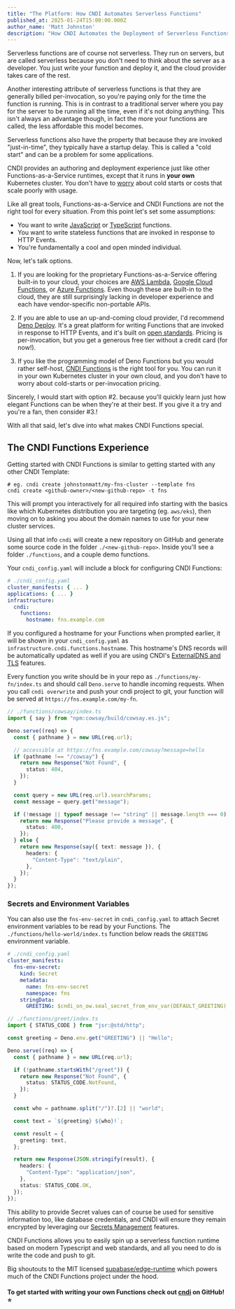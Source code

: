 ```yaml
---
title: "The Platform: How CNDI Automates Serverless Functions"
published_at: 2025-01-24T15:00:00.000Z
author_name: 'Matt Johnston'
description: "How CNDI Automates the Deployment of Serverless Functions"
---
```


Serverless functions are of course not serverless. They run on servers, but are
called serverless because you don't need to think about the server as a
developer. You just write your function and deploy it, and the cloud provider
takes care of the rest.

Another interesting attribute of serverless functions is that they are generally
billed per-invocation, so you're paying only for the time the function is
running. This is in contrast to a traditional server where you pay for the
server to be running all the time, even if it's not doing anything. This isn't
always an advantage though, in fact the more your functions are called, the less
affordable this model becomes.

Serverless functions also have the property that because they are invoked
"just-in-time", they typically have a startup delay. This is called a "cold
start" and can be a problem for some applications.

CNDI provides an authoring and deployment experience just like other
Functions-as-a-Service runtimes, except that it runs in **your own** Kubernetes
cluster. You don't have to [worry](https://serverlesshorrors.com) about cold
starts or costs that scale poorly with usage.

Like all great tools, Functions-as-a-Service and CNDI Functions are not the
right tool for every situation. From this point let's set some assumptions:

- You want to write [JavaScript](https://deno.com/blog/deno-v-oracle) or
  [TypeScript](https://typescriptlang.org) functions.
- You want to write stateless functions that are invoked in response to HTTP
  Events.
- You're fundamentally a cool and open minded individual.

Now, let's talk options.

1. If you are looking for the proprietary Functions-as-a-Service offering
   built-in to your cloud, your choices are
   [AWS Lambda](https://aws.amazon.com/lambda/),
   [Google Cloud Functions](https://cloud.google.com/functions), or
   [Azure Functions](https://azure.microsoft.com/en-us/services/functions/).
   Even though these are built-in to the cloud, they are still surprisingly
   lacking in developer experience and each have vendor-specific non-portable
   APIs.

2. If you are able to use an up-and-coming cloud provider, I'd recommend
   [Deno Deploy](https://deno.com/deploy). It's a great platform for writing
   Functions that are invoked in response to HTTP Events, and it's built on
   [open standards](https://wintercg.org/work). Pricing is per-invocation, but
   you get a generous free tier without a credit card (for now!).

3. If you like the programming model of Deno Functions but you would rather
   self-host,
   [CNDI Functions](https://github.com/polyseam/cndi/blob/main/docs/functions.md)
   is the right tool for you. You can run it in your own Kubernetes cluster in
   your own cloud, and you don't have to worry about cold-starts or
   per-invocation pricing.

Sincerely, I would start with option
<span style="color: var(--color-accent-fg);">#2.</span> because you'll quickly
learn just how elegant Functions can be when they're at their best. If you give
it a try and you're a fan, then consider
<span style="color: var(--color-accent-fg);">#3.</span>!

With all that said, let's dive into what makes CNDI Functions special.

## The CNDI Functions Experience

Getting started with CNDI Functions is similar to getting started with any other
CNDI Template:

```cndi
# eg. cndi create johnstonmatt/my-fns-cluster --template fns
cndi create <github-owner>/<new-github-repo> -t fns
```

This will prompt you interactively for all required info starting with the
basics like which Kubernetes distribution you are targeting (eg. `aws/eks`),
then moving on to asking you about the domain names to use for your new cluster
services.

Using all that info `cndi` will create a new repository on GitHub and generate
some source code in the folder `./<new-github-repo>`. Inside you'll see a folder
`./functions`, and a couple demo functions.

Your `cndi_config.yaml` will include a block for configuring CNDI Functions:

```yaml
# ./cndi_config.yaml
cluster_manifests: { ... }
applications: { ... }
infrastructure:
  cndi:
    functions:
      hostname: fns.example.com
```

If you configured a hostname for your Functions when prompted earlier, it will
be shown in your `cndi_config.yaml` as `infrastructure.cndi.functions.hostname`.
This hostname's DNS records will be automatically updated as well if you are
using CNDI's [ExternalDNS and TLS](/blog/cndi-dns-and-tls) features.

Every function you write should be in your repo as `./functions/my-fn/index.ts`
and should call `Deno.serve` to handle incoming requests. When you call
`cndi overwrite` and push your cndi project to git, your function will be served
at `https://fns.example.com/my-fn`.

```typescript
// ./functions/cowsay/index.ts
import { say } from "npm:cowsay/build/cowsay.es.js";

Deno.serve((req) => {
  const { pathname } = new URL(req.url);

  // accessible at https://fns.example.com/cowsay?message=hello
  if (pathname !== "/cowsay") {
    return new Response("Not Found", {
      status: 404,
    });
  }

  const query = new URL(req.url).searchParams;
  const message = query.get("message");

  if (!message || typeof message !== "string" || message.length === 0) {
    return new Response("Please provide a message", {
      status: 400,
    });
  } else {
    return new Response(say({ text: message }), {
      headers: {
        "Content-Type": "text/plain",
      },
    });
  }
});
```

### Secrets and Environment Variables

You can also use the `fns-env-secret` in `cndi_config.yaml` to attach Secret
environment variables to be read by your Functions. The
`./functions/hello-world/index.ts` function below reads the `GREETING`
environment variable.

```yaml
# ./cndi_config.yaml
cluster_manifests:
  fns-env-secret:
    kind: Secret
    metadata:
      name: fns-env-secret
      namespace: fns
    stringData:
      GREETING: $cndi_on_ow.seal_secret_from_env_var(DEFAULT_GREETING)
```

```typescript
// ./functions/greet/index.ts
import { STATUS_CODE } from "jsr:@std/http";

const greeting = Deno.env.get("GREETING") || "Hello";

Deno.serve((req) => {
  const { pathname } = new URL(req.url);

  if (!pathname.startsWith("/greet")) {
    return new Response("Not Found", {
      status: STATUS_CODE.NotFound,
    });
  }

  const who = pathname.split("/")?.[2] || "world";

  const text = `${greeting} ${who}!`;

  const result = {
    greeting: text,
  };

  return new Response(JSON.stringify(result), {
    headers: {
      "Content-Type": "application/json",
    },
    status: STATUS_CODE.OK,
  });
});
```

This ability to provide Secret values can of course be used for sensitive
information too, like database credentials, and CNDI will ensure they remain
encrypted by leveraging our [Secrets Management](/blog/cndi-secrets) features.

CNDI Functions allows you to easily spin up a serverless function runtime based
on modern Typescript and web standards, and all you need to do is write the code
and push to git.

Big shoutouts to the MIT licensed
[supabase/edge-runtime](https://github.com/supabase/edge-runtime) which powers
much of the CNDI Functions project under the hood.

#### To get started with writing your own Functions check out [cndi](https://cndi.run/gh?utm_content=blog_cndi-functions&utm_campaign=cndi-functions_blog&utm_source=https://cndi.dev/blog/cndi-functions&utm_medium=blog&utm_id=8112) on GitHub! ⭐️
